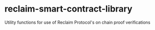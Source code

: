 # reclaim-smart-contract-library
Utility functions for use of Reclaim Protocol's on chain proof verifications
